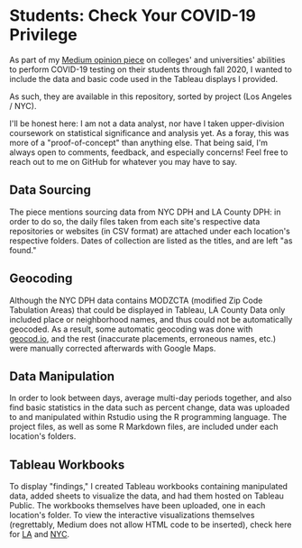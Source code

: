 # Students: Check Your COVID-19 Privilege

  As part of my [Medium opinion piece](https://medium.com/swlh/students-check-your-covid-19-privilege-5914008f99ac) on colleges' and universities' abilities to perform COVID-19 testing on their students through fall 2020, I wanted to include the data and basic code used in the Tableau displays I provided.
  
  As such, they are available in this repository, sorted by project (Los Angeles / NYC).
  
  I'll be honest here: I am not a data analyst, nor have I taken upper-division coursework on statistical significance and analysis yet. As a foray, this was more of a "proof-of-concept" than anything else. That being said, I'm always open to comments, feedback, and especially concerns! Feel free to reach out to me on GitHub for whatever you may have to say.

## Data Sourcing

  The piece mentions sourcing data from NYC DPH and LA County DPH: in order to do so, the daily files taken from each site's respective data repositories or websites (in CSV format) are attached under each location's respective folders. Dates of collection are listed as the titles, and are left "as found."
  
## Geocoding

  Although the NYC DPH data contains MODZCTA (modified Zip Code Tabulation Areas) that could be displayed in Tableau, LA County Data only included place or neighborhood names, and thus could not be automatically geocoded. As a result, some automatic geocoding was done with [geocod.io](https://www.geocod.io/upload/), and the rest (inaccurate placements, erroneous names, etc.) were manually corrected afterwards with Google Maps. 
  
## Data Manipulation

  In order to look between days, average multi-day periods together, and also find basic statistics in the data such as percent change, data was uploaded to and manipulated within Rstudio using the R programming language. The project files, as well as some R Markdown files, are included under each location's folders. 
  
## Tableau Workbooks

  To display "findings," I created Tableau workbooks containing manipulated data, added sheets to visualize the data, and had them hosted on Tableau Public. The workbooks themselves have been uploaded, one in each location's folder. To view the interactive visualizations themselves (regrettably, Medium does not allow HTML code to be inserted), check here for [LA](https://public.tableau.com/views/LA-County-Testing-Changes/TestingRateChanges?:language=en&:display_count=y&:origin=viz_share_link) and [NYC](https://public.tableau.com/views/ChangestoNYCsOverallNumberofTestsCompleted/COVIDTesting?:language=en&:display_count=y&:origin=viz_share_link). 
